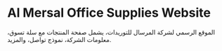 
# Al Mersal Office Supplies Website

الموقع الرسمي لشركة المرسال للتوريدات، يشمل صفحة المنتجات مع سلة تسوق، معلومات الشركة، نموذج تواصل، والمزيد.
